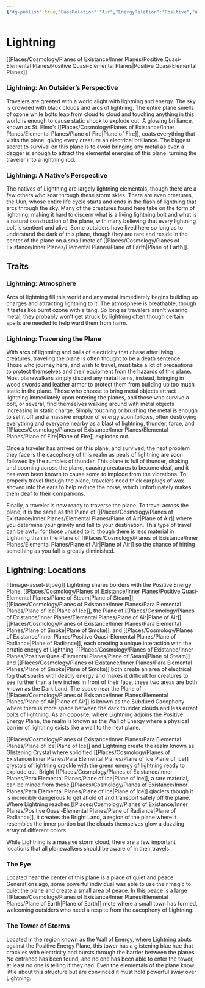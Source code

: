 ```yaml
---
{"dg-publish":true,"BaseRelation":"Air","EnergyRelation":"Positive","aliases":null,"tags":null,"permalink":"/places/cosmology/planes-of-existance/inner-planes/positive-quasi-elemental-planes/plane-of-lightning/","dgHomeLink":true,"dgPassFrontmatter":true}
---
```


# Lightning
[[Places/Cosmology/Planes of Existance/Inner Planes/Positive Quasi-Elemental Planes/Positive Quasi-Elemental Planes|Positive Quasi-Elemental Planes]]
### Lightning: An Outsider’s Perspective
Travelers are greeted with a world alight with lightning and energy. The sky is crowded with black clouds and arcs of lightning. The entire plane smells of ozone while bolts leap from cloud to cloud and touching anything in this world is enough to cause static shock to explode out. A glowing brilliance, known as St. Elmo’s [[Places/Cosmology/Planes of Existance/Inner Planes/Elemental Planes/Plane of Fire|Plane of Fire]], coats everything that visits the plane, giving every creature an electrical brilliance. The biggest secret to survival on this plane is to avoid bringing any metal as even a dagger is enough to attract the elemental energies of this plane, turning the traveler into a lightning rod.

### Lightning: A Native’s Perspective
The natives of Lightning are largely lightning elementals, though there are a few others who soar through these storm skies. There are even creatures, the Uun, whose entire life cycle starts and ends in the flash of lightning that arcs through the sky. Many of the creatures found here take on the form of lightning, making it hard to discern what is a living lightning bolt and what is a natural construction of the plane, with many believing that every lightning bolt is sentient and alive. Some outsiders have lived here so long as to understand the dark of this plane, though they are rare and reside in the center of the plane on a small mote of [[Places/Cosmology/Planes of Existance/Inner Planes/Elemental Planes/Plane of Earth|Plane of Earth]].

## Traits
### Lightning: Atmosphere
Arcs of lightning fill this world and any metal immediately begins building up charges and attracting lightning to it. The atmosphere is breathable, though it tastes like burnt ozone with a tang. So long as travelers aren’t wearing metal, they probably won’t get struck by lightning often though certain spells are needed to help ward them from harm.

### Lightning: Traversing the Plane
With arcs of lightning and balls of electricity that chase after living creatures, traveling the plane is often thought to be a death sentence. Those who journey here, and wish to travel, must take a lot of precautions to protect themselves and their equipment from the hazards of this plane. Most planewalkers simply discard any metal items, instead, bringing in wood swords and leather armor to protect them from building up too much static in the plane. Those who choose to bring metal objects attract lightning immediately upon entering the planes, and those who survive a bolt, or several, find themselves walking around with metal objects increasing in static charge. Simply touching or brushing the metal is enough to set it off and a massive eruption of energy soon follows, often destroying everything and everyone nearby as a blast of lightning, thunder, force, and [[Places/Cosmology/Planes of Existance/Inner Planes/Elemental Planes/Plane of Fire|Plane of Fire]] explodes out.

Once a traveler has arrived on this plane, and survived, the next problem they face is the cacophony of this realm as peals of lightning are soon followed by the rumbles of thunder. This plane is full of thunder, shaking and booming across the plane, causing creatures to become deaf, and it has even been known to cause some to implode from the vibrations. To properly travel through the plane, travelers need thick earplugs of wax shoved into the ears to help reduce the noise, which unfortunately makes them deaf to their companions. 

Finally, a traveler is now ready to traverse the plane. To travel across the plane, it is the same as the Plane of [[Places/Cosmology/Planes of Existance/Inner Planes/Elemental Planes/Plane of Air|Plane of Air]] where you determine your gravity and fall to your destination. This type of travel can be awful for those unused to it, though there is less material in Lightning than in the Plane of [[Places/Cosmology/Planes of Existance/Inner Planes/Elemental Planes/Plane of Air|Plane of Air]] so the chance of hitting something as you fall is greatly diminished.

## Lightning: Locations
![[image-asset-9.jpeg]]
Lightning shares borders with the Positive Energy Plane, [[Places/Cosmology/Planes of Existance/Inner Planes/Positive Quasi-Elemental Planes/Plane of Steam|Plane of Steam]], [[Places/Cosmology/Planes of Existance/Inner Planes/Para Elemental Planes/Plane of Ice|Plane of Ice]], the Plane of [[Places/Cosmology/Planes of Existance/Inner Planes/Elemental Planes/Plane of Air|Plane of Air]], [[Places/Cosmology/Planes of Existance/Inner Planes/Para Elemental Planes/Plane of Smoke|Plane of Smoke]], and [[Places/Cosmology/Planes of Existance/Inner Planes/Positive Quasi-Elemental Planes/Plane of Radiance|Plane of Radiance]], each creating a unique interaction with the erratic energy of Lightning. [[Places/Cosmology/Planes of Existance/Inner Planes/Positive Quasi-Elemental Planes/Plane of Steam|Plane of Steam]] and [[Places/Cosmology/Planes of Existance/Inner Planes/Para Elemental Planes/Plane of Smoke|Plane of Smoke]] both create an area of electrical fog that sparks with deadly energy and makes it difficult for creatures to see further than a few inches in front of their face, these two areas are both known as the Dark Land. The space near the Plane of [[Places/Cosmology/Planes of Existance/Inner Planes/Elemental Planes/Plane of Air|Plane of Air]] is known as the Subdued Cacophony where there is more space between the dark thunder clouds and less errant bolts of lightning. As an opposite, where Lightning adjoins the Positive Energy Plane, the realm is known as the Wall of Energy where a physical barrier of lightning exists like a wall to the next plane.

[[Places/Cosmology/Planes of Existance/Inner Planes/Para Elemental Planes/Plane of Ice|Plane of Ice]] and Lightning create the realm known as Glistening Crystal where solidified [[Places/Cosmology/Planes of Existance/Inner Planes/Para Elemental Planes/Plane of Ice|Plane of Ice]] crystals of lightning crackle with the green energy of lightning ready to explode out. Bright [[Places/Cosmology/Planes of Existance/Inner Planes/Para Elemental Planes/Plane of Ice|Plane of Ice]], a rare material, can be mined from these [[Places/Cosmology/Planes of Existance/Inner Planes/Para Elemental Planes/Plane of Ice|Plane of Ice]] glaciers though it is incredibly dangerous to get ahold of and transport safely off the plane. Where Lightning reaches [[Places/Cosmology/Planes of Existance/Inner Planes/Positive Quasi-Elemental Planes/Plane of Radiance|Plane of Radiance]], it creates the Bright Land, a region of the plane where it resembles the inner portion but the clouds themselves glow a dazzling array of different colors. 

While Lightning is a massive storm cloud, there are a few important locations that all planewalkers should be aware of in their travels. 

### The Eye

Located near the center of this plane is a place of quiet and peace. Generations ago, some powerful individual was able to use their magic to quiet the plane and create a small area of peace. In this peace is a large [[Places/Cosmology/Planes of Existance/Inner Planes/Elemental Planes/Plane of Earth|Plane of Earth]] mote where a small town has formed, welcoming outsiders who need a respite from the cacophony of Lightning.

### The Tower of Storms

Located in the region known as the Wall of Energy, where Lightning abuts against the Positive Energy Plane, this tower has a glistening blue hue that crackles with electricity and bursts through the barrier between the planes. No entrance has been found, and no one has been able to enter the tower, at least no one is telling if they had. Even the elementals of the plane know little about this structure but are convinced it must hold powerful sway over Lightning.